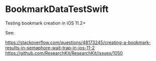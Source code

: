# BookmarkDataTestSwift
Testing bookmark creation in iOS 11.2+

See:

https://stackoverflow.com/questions/48173245/creating-a-bookmark-results-in-semaphore-wait-trap-in-ios-11-2
https://github.com/ResearchKit/ResearchKit/issues/1050
